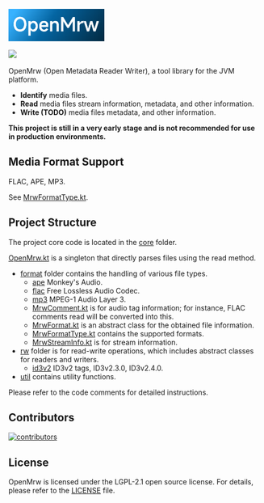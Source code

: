 ![OpenMrw](res/openmrw.png)

[![](https://jitpack.io/v/xuncorp/openmrw.svg)](https://jitpack.io/#xuncorp/openmrw)

OpenMrw (Open Metadata Reader Writer), a tool library for the JVM platform.

- **Identify** media files.
- **Read** media files stream information, metadata, and other information.
- **Write (TODO)** media files metadata, and other information.

**This project is still in a very early stage and is not recommended for use in production
environments.**

## Media Format Support

FLAC, APE, MP3.

See [MrwFormatType.kt](core/src/main/kotlin/com/xuncorp/openmrw/core/format/MrwFormatType.kt).

## Project Structure

The project core code is located in the [core](core/src/main/kotlin/com/xuncorp/openmrw/core)
folder.

[OpenMrw.kt](core/src/main/kotlin/com/xuncorp/openmrw/core/OpenMrw.kt) is a singleton that directly
parses files using the read method.

- [format](core/src/main/kotlin/com/xuncorp/openmrw/core/format) folder contains the handling of
  various file types.
    - [ape](core/src/main/kotlin/com/xuncorp/openmrw/core/format/ape) Monkey's Audio.
    - [flac](core/src/main/kotlin/com/xuncorp/openmrw/core/format/flac) Free Lossless Audio Codec.
    - [mp3](core/src/main/kotlin/com/xuncorp/openmrw/core/format/mp3) MPEG-1 Audio Layer 3.
    - [MrwComment.kt](core/src/main/kotlin/com/xuncorp/openmrw/core/format/MrwComment.kt) is for
      audio tag information; for instance, FLAC comments read will be
      converted into this.
    - [MrwFormat.kt](core/src/main/kotlin/com/xuncorp/openmrw/core/format/MrwFormat.kt) is an
      abstract class for the obtained file information.
    - [MrwFormatType.kt](core/src/main/kotlin/com/xuncorp/openmrw/core/format/MrwFormatType.kt)
      contains the supported formats.
    - [MrwStreamInfo.kt](core/src/main/kotlin/com/xuncorp/openmrw/core/format/MrwStreamInfo.kt) is
      for stream information.
- [rw](core/src/main/kotlin/com/xuncorp/openmrw/core/rw) folder is for read-write operations, which
  includes abstract classes for readers and
  writers.
    - [id3v2](core/src/main/kotlin/com/xuncorp/openmrw/core/rw/id3v2) ID3v2 tags,
      ID3v2.3.0, ID3v2.4.0.
- [util](core/src/main/kotlin/com/xuncorp/openmrw/core/util) contains utility functions.

Please refer to the code comments for detailed instructions.

## Contributors

<a href="https://github.com/xuncorp/openmrw/graphs/contributors">
    <img src="https://contrib.rocks/image?repo=xuncorp/openmrw&columns=15" alt="contributors"/>
</a>

## License

OpenMrw is licensed under the LGPL-2.1 open source license. For details, please refer to
the [LICENSE](LICENSE) file.